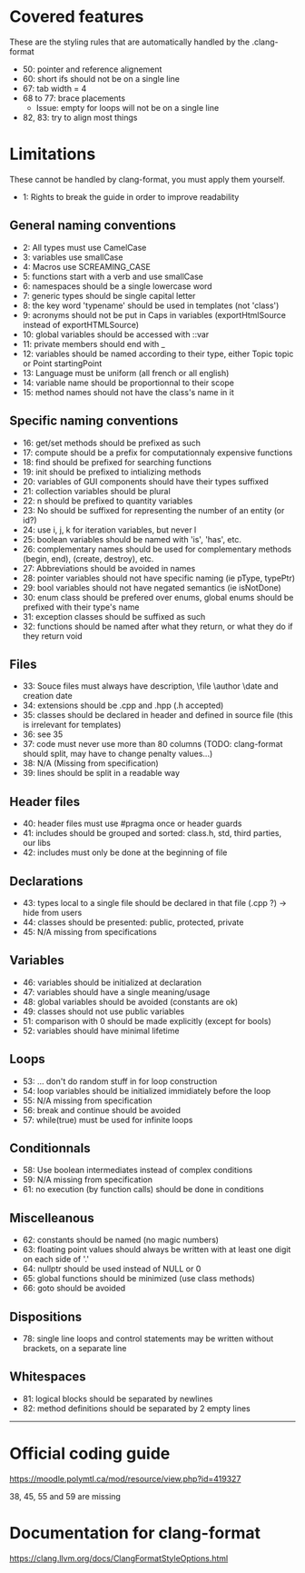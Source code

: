 # Covered features
These are the styling rules that are automatically handled by the .clang-format

- 50: pointer and reference alignement
- 60: short ifs should not be on a single line
- 67: tab width = 4
- 68 to 77: brace placements
  - Issue: empty for loops will not be on a single line
- 82, 83: try to align most things

# Limitations
These cannot be handled by clang-format, you must apply them yourself.

- 1: Rights to break the guide in order to improve readability
  
## General naming conventions
- 2: All types must use CamelCase
- 3: variables use smallCase
- 4: Macros use SCREAMING_CASE
- 5: functions start with a verb and use smallCase
- 6: namespaces should be a single lowercase word
- 7: generic types should be single capital letter
- 8: the key word 'typename' should be used in templates (not 'class')
- 9: acronyms should not be put in Caps in variables (exportHtmlSource instead of exportHTMLSource)
- 10: global variables should be accessed with ::var
- 11: private members should end with _
- 12: variables should be named according to their type, either Topic topic or Point startingPoint
- 13: Language must be uniform (all french or all english)
- 14: variable name should be proportionnal to their scope
- 15: method names should not have the class's name in it

## Specific naming conventions
- 16: get/set methods should be prefixed as such
- 17: compute should be a prefix for computationnaly expensive functions
- 18: find should be prefixed for searching functions
- 19: init should be prefixed to intializing methods
- 20: variables of GUI components should have their types suffixed
- 21: collection variables should be plural
- 22: n should be prefixed to quantity variables
- 23: No should be suffixed for representing the number of an entity (or id?)
- 24: use i, j, k for iteration variables, but never l
- 25: boolean variables should be named with 'is', 'has', etc.
- 26: complementary names should be used for complementary methods (begin, end), (create, destroy), etc.
- 27: Abbreviations should be avoided in names
- 28: pointer variables should not have specific naming (ie pType, typePtr)
- 29: bool variables should not have negated semantics (ie isNotDone)
- 30: enum class should be prefered over enums, global enums should be prefixed with their type's name
- 31: exception classes should be suffixed as such
- 32: functions should be named after what they return, or what they do if they return void

## Files
- 33: Souce files must always have description, \file \author \date and creation date
- 34: extensions should be .cpp and .hpp (.h accepted)
- 35: classes should be declared in header and defined in source file (this is irrelevant for templates)
- 36: see 35
- 37: code must never use more than 80 columns (TODO: clang-format should split, may have to change penalty values...)
- 38: N/A (Missing from specification)
- 39: lines should be split in a readable way

## Header files
- 40: header files must use #pragma once or header guards
- 41: includes should be grouped and sorted: class.h, std, third parties, our libs
- 42: includes must only be done at the beginning of file

## Declarations
- 43: types local to a single file should be declared in that file (.cpp ?) -> hide from users
- 44: classes should be presented: public, protected, private
- 45: N/A missing from specifications

## Variables
- 46: variables should be initialized at declaration
- 47: variables should have a single meaning/usage
- 48: global variables should be avoided (constants are ok)
- 49: classes should not use public variables
- 51: comparison with 0 should be made explicitly (except for bools)
- 52: variables should have minimal lifetime

## Loops
- 53: ... don't do random stuff in for loop construction
- 54: loop variables should be initialized immidiately before the loop
- 55: N/A missing from specification
- 56: break and continue should be avoided
- 57: while(true) must be used for infinite loops

## Conditionnals
- 58: Use boolean intermediates instead of complex conditions
- 59: N/A missing from specification
- 61: no execution (by function calls) should be done in conditions

## Miscelleanous
- 62: constants should be named (no magic numbers)
- 63: floating point values should always be written with at least one digit on each side of '.'
- 64: nullptr should be used instead of NULL or 0
- 65: global functions should be minimized (use class methods)
- 66: goto should be avoided

## Dispositions
- 78: single line loops and control statements may be written without brackets, on a separate line

## Whitespaces
- 81: logical blocks should be separated by newlines
- 82: method definitions should be separated by 2 empty lines

--------------------------------------------------------------------------------

# Official coding guide
https://moodle.polymtl.ca/mod/resource/view.php?id=419327

38, 45, 55 and 59 are missing


# Documentation for clang-format
https://clang.llvm.org/docs/ClangFormatStyleOptions.html
